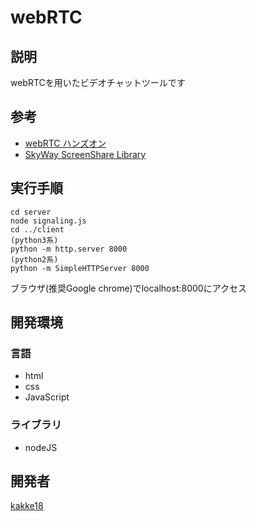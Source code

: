 webRTC
===

## 説明
webRTCを用いたビデオチャットツールです

## 参考
* [webRTC ハンズオン](https://github.com/yusuke84/webrtc-handson-2016)
* [SkyWay ScreenShare Library](https://github.com/skyway/skyway-screenshare/blob/master/README_ja.md)

## 実行手順
```
cd server
node signaling.js
cd ../client
(python3系)
python -m http.server 8000
(python2系)
python -m SimpleHTTPServer 8000
```
ブラウザ(推奨Google chrome)でlocalhost:8000にアクセス

## 開発環境
### 言語
* html
* css
* JavaScript
### ライブラリ
* nodeJS

## 開発者
[kakke18](https://github.com/kakke18)
